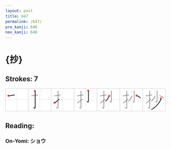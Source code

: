 ```yaml
---
layout: post
title: 647
permalink: /647/
pre_kanji: 646
nex_kanji: 648
---
```


# {抄}

## Strokes: 7

<div class="stroke"><img src="../images/E68A84.png" /></div>

## Reading:

### On-Yomi: ショウ
